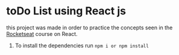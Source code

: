 # toDo List using React js


this project was made in order to practice the concepts seen in the <a href="https://lp.rocketseat.com.br/ignite">Rocketseat</a>  course on React.

1. To install the dependencies run
` npm i or npm install `
